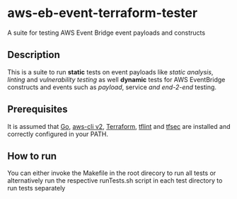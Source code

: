 # aws-eb-event-terraform-tester

A suite for testing AWS Event Bridge event payloads and constructs

## Description

This is a suite to run **static** tests on event payloads like *static analysis*, *linting* and *vulnerability testing* as well **dynamic** tests for AWS EventBridge constructs and events such as *payload*, service *and* *end-2-end* testing.

## Prerequisites

It is assumed that [Go](https://golang.org/doc/install), [aws-cli v2](https://docs.aws.amazon.com/cli/latest/userguide/install-cliv2.html), [Terraform](https://learn.hashicorp.com/tutorials/terraform/install-cli), [tflint](https://github.com/terraform-linters/tflint) and [tfsec](https://tfsec.dev/docs/home/) are installed and correctly configured in your PATH.

## How to run

You can either invoke the Makefile in the root direcory to run all tests or alternatively run the respective runTests.sh script in each test directory to run tests separately
